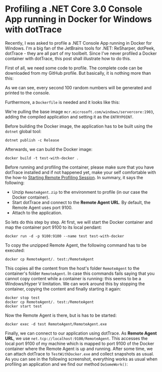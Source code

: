# Profiling a .NET Core 3.0 Console App running in Docker for Windows with dotTrace

Recently, I was asked to profile a .NET Console App running in Docker for Windows. I'm a big fan of the JetBrains tools for .NET: ReSharper, dotPeek, dotTrace - they are all part of my toolbelt. Since I've never profiled a Docker container with dotTrace, this post shall illustrate how to do this.

First of all, we need some code to profile. The complete code can be downloaded from my GitHub profile. But basically, it is nothing more than this:

<script src="https://gist.github.com/mu88/d2c0a83247d6d303ac6b036ff387f3b0.js#Program.cs"></script>

As we can see, every second 100 random numbers will be generated and printed to the console.

Furthermore, a `Dockerfile` is needed and it looks like this:

<script src="https://gist.github.com/mu88/d2c0a83247d6d303ac6b036ff387f3b0.js#Dockerfile"></script>

We're pulling the base image `mcr.microsoft.com/windows/servercore:1903`, adding the compiled application and setting it as the `ENTRYPOINT`.

Before building the Docker image, the application has to be built using the `dotnet` global tool:
```
dotnet publish -c Release
```

Afterwards, we can build the Docker image:
```
docker build -t test-with-docker .
```

Before running and profiling the container, please make sure that you have dotTrace installed and if not happened yet, make your self comfortable with the how-to [Starting Remote Profiling Session](https://www.jetbrains.com/help/profiler/Starting_Remote_Profiling_Session.html). In summary, it says the following:

- Unzip `RemoteAgent.zip` to the environment to profile (in our case the Docker container).
- Start dotTrace and connect to the **Remote Agent URL**. By default, the Remote Agent uses port 9100.
- Attach to the application.

So lets do this step by step. At first, we will start the Docker container and map the container port 9100 to its local pendant:
```
docker run -d -p 9100:9100 --name test test-with-docker
```

To copy the unzipped Remote Agent, the following command has to be executed:
```
docker cp RemoteAgent/. test:/RemoteAgent
```
This copies all the content from the host's folder `RemoteAgent` to the container's folder `RemoteAgent`. In case this commands fails saying that you cannot copy content while a container is running: this seems to be a Windows/Hyper V limitation. We can work around this by stopping the container, copying the content and finally starting it again:
```
docker stop test
docker cp RemoteAgent/. test:/RemoteAgent
docker start test
```

Now the Remote Agent is there, but is has to be started:
```
docker exec -d test RemoteAgent/RemoteAgent.exe
```

Finally, we can connect to our application using dotTrace. As **Remote Agent URL**, we use `net.tcp://localhost:9100/RemoteAgent`. This accesses the local port 9100 of my machine which is mapped to port 9100 of the Docker container where the Remote Agent is up and running.
After some time, we can attach dotTrace to `TestWithDocker.exe` and collect snapshots as usual. As you can see in the following screenshot, everything works as usual when profiling an application and we find our method `DoSomeWork()`:
